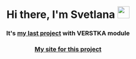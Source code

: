 <h1 align="center">Hi there, I'm Svetlana
<img src="https://github.com/blackcater/blackcater/raw/main/images/Hi.gif" height="32"/></h1>
<h3 align="center">It's <a href="https://github.com/ivanovasun/zakrivayuschiy-teg-f.git">my last project</a> with VERSTKA module</h3>
<h3 align="center"><a href="https://ivanovasun.github.io/zakrivayuschiy-teg-f/">My site  for this project</h3>
